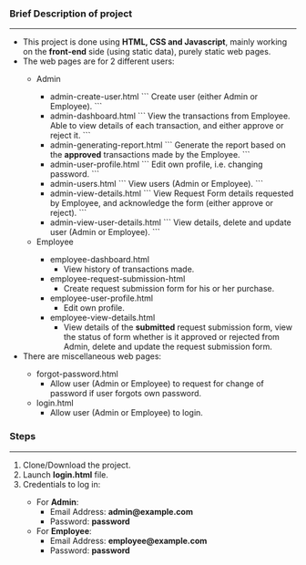 <h3>Brief Description of project</h3>
<hr/>
<ul>
  <li>This project is done using <strong>HTML, CSS and Javascript</strong>, mainly working on the <strong>front-end</strong> side (using static data), purely static web pages.</li>
  <li>The web pages are for 2 different users:</li> 
    <ul>
      <li>Admin</li>
        <ul>
          <li>admin-create-user.html
```
Create user (either Admin or Employee).
```
          </li>
          <li>admin-dashboard.html
              ```
              View the transactions from Employee. Able to view details of each transaction, and either approve or reject it.
              ```
          </li>
          <li>admin-generating-report.html
              ```
              Generate the report based on the <strong>approved</strong> transactions made by the Employee.
              ```
          </li>
          <li>admin-user-profile.html
              ```
              Edit own profile, i.e. changing password.
              ```
          </li>
          <li>admin-users.html
              ```
              View users (Admin or Employee).
              ```
          </li>
          <li>admin-view-details.html
              ```
              View Request Form details requested by Employee, and acknowledge the form (either approve or reject).
              ```
          </li>
          <li>admin-view-user-details.html
              ```
              View details, delete and update user (Admin or Employee).
              ```
          </li>
        </ul>
      <li>Employee</li>
        <ul>
          <li>employee-dashboard.html
            <ul>
              <li>View history of transactions made.</li>
            </ul>
          </li>
          <li>employee-request-submission-html
            <ul>
              <li>Create request submission form for his or her purchase.</li>
            </ul>
          </li>
          <li>employee-user-profile.html
            <ul>
              <li>Edit own profile.</li>
            </ul>
          </li>
          <li>employee-view-details.html
            <ul>
              <li>View details of the <strong>submitted</strong> request submission form, view the status of form whether is it approved or rejected from Admin, delete and update the request submission form.</li>
            </ul>
          </li>
        </ul>
    </ul>
  <li>There are miscellaneous web pages:</li>
    <ul>
      <li>forgot-password.html
        <ul>
          <li>Allow user (Admin or Employee) to request for change of password if user forgots own password.</li>
        </ul>
      </li>
      <li>login.html
        <ul>
          <li>Allow user (Admin or Employee) to login.</li>
        </ul>
      </li>
    </ul>
</ul>
<h3>Steps</h3>
<hr/>
<ol>
  <li>Clone/Download the project.</li>
  <li>Launch <strong>login.html</strong> file.</li>
  <li>Credentials to log in:</li>
    <ul>
      <li>For <strong>Admin</strong>:
        <ul>
          <li>Email Address: <strong>admin@example.com</strong></li>
          <li>Password: <strong>password</strong></li>
        </ul>
      </li>
      <li>For <strong>Employee</strong>:
        <ul>
          <li>Email Address: <strong>employee@example.com</strong></li>
          <li>Password: <strong>password</strong></li>
        </ul>
      </li>
    </ul>
</ol>

